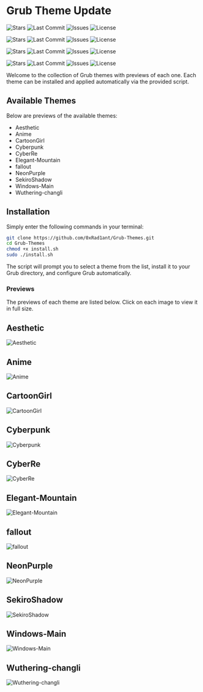 # Grub Theme Update

![Stars](https://img.shields.io/github/stars/0xRad1ant/Grub-Themes?style=social)
![Last Commit](https://img.shields.io/github/last-commit/0xRad1ant/Grub-Themes)
![Issues](https://img.shields.io/github/issues/0xRad1ant/Grub-Themes)
![License](https://img.shields.io/github/license/0xRad1ant/Grub-Themes)


![Stars](https://img.shields.io/github/stars/0xRad1ant/Grub-Themes?style=social)
![Last Commit](https://img.shields.io/github/last-commit/0xRad1ant/Grub-Themes)
![Issues](https://img.shields.io/github/issues/0xRad1ant/Grub-Themes)
![License](https://img.shields.io/github/license/0xRad1ant/Grub-Themes)


![Stars](https://img.shields.io/github/stars/0xRad1ant/Grub-Themes?style=social)
![Last Commit](https://img.shields.io/github/last-commit/0xRad1ant/Grub-Themes)
![Issues](https://img.shields.io/github/issues/0xRad1ant/Grub-Themes)
![License](https://img.shields.io/github/license/0xRad1ant/Grub-Themes)


![Stars](https://img.shields.io/github/stars/0xRad1ant/Grub-Themes?style=social)
![Last Commit](https://img.shields.io/github/last-commit/0xRad1ant/Grub-Themes)
![Issues](https://img.shields.io/github/issues/0xRad1ant/Grub-Themes)
![License](https://img.shields.io/github/license/0xRad1ant/Grub-Themes)

Welcome to the collection of Grub themes with previews of each one. Each theme can be installed and applied automatically via the provided script.

## Available Themes
Below are previews of the available themes:

- Aesthetic
- Anime
- CartoonGirl
- Cyberpunk
- CyberRe
- Elegant-Mountain
- fallout
- NeonPurple
- SekiroShadow
- Windows-Main
- Wuthering-changli

## Installation

Simply enter the following commands in your terminal:

```bash
git clone https://github.com/0xRad1ant/Grub-Themes.git
cd Grub-Themes
chmod +x install.sh
sudo ./install.sh
```

The script will prompt you to select a theme from the list, install it to your Grub directory, and configure Grub automatically.

### Previews
The previews of each theme are listed below. Click on each image to view it in full size.

## Aesthetic
![Aesthetic](./Preview/Aesthetic.png)

## Anime
![Anime](./Preview/Anime.png)

## CartoonGirl
![CartoonGirl](./Preview/CartoonGirl.png)

## Cyberpunk
![Cyberpunk](./Preview/Cyberpunk.png)

## CyberRe
![CyberRe](./Preview/CyberRe.png)

## Elegant-Mountain
![Elegant-Mountain](./Preview/Elegant-Mountain.png)

## fallout
![fallout](./Preview/fallout.png)

## NeonPurple
![NeonPurple](./Preview/NeonPurple.png)

## SekiroShadow
![SekiroShadow](./Preview/SekiroShadow.png)

## Windows-Main
![Windows-Main](./Preview/Windows-Main.png)

## Wuthering-changli
![Wuthering-changli](./Preview/Wuthering-changli.jpg)
